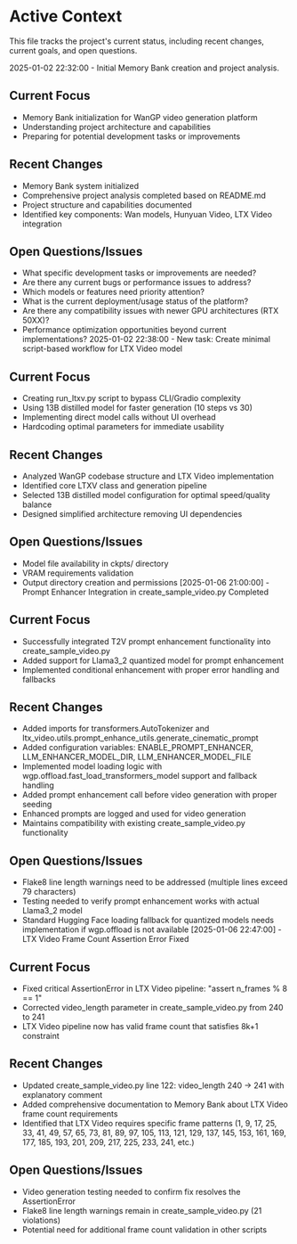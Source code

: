 # Active Context

This file tracks the project's current status, including recent changes, current goals, and open questions.

2025-01-02 22:32:00 - Initial Memory Bank creation and project analysis.

## Current Focus

- Memory Bank initialization for WanGP video generation platform
- Understanding project architecture and capabilities
- Preparing for potential development tasks or improvements

## Recent Changes

- Memory Bank system initialized
- Comprehensive project analysis completed based on README.md
- Project structure and capabilities documented
- Identified key components: Wan models, Hunyuan Video, LTX Video integration

## Open Questions/Issues

- What specific development tasks or improvements are needed?
- Are there any current bugs or performance issues to address?
- Which models or features need priority attention?
- What is the current deployment/usage status of the platform?
- Are there any compatibility issues with newer GPU architectures (RTX 50XX)?
- Performance optimization opportunities beyond current implementations?
2025-01-02 22:38:00 - New task: Create minimal script-based workflow for LTX Video model

## Current Focus

- Creating run_ltxv.py script to bypass CLI/Gradio complexity
- Using 13B distilled model for faster generation (10 steps vs 30)
- Implementing direct model calls without UI overhead
- Hardcoding optimal parameters for immediate usability

## Recent Changes

- Analyzed WanGP codebase structure and LTX Video implementation
- Identified core LTXV class and generation pipeline
- Selected 13B distilled model configuration for optimal speed/quality balance
- Designed simplified architecture removing UI dependencies

## Open Questions/Issues

- Model file availability in ckpts/ directory
- VRAM requirements validation
- Output directory creation and permissions
[2025-01-06 21:00:00] - Prompt Enhancer Integration in create_sample_video.py Completed

## Current Focus

- Successfully integrated T2V prompt enhancement functionality into create_sample_video.py
- Added support for Llama3_2 quantized model for prompt enhancement
- Implemented conditional enhancement with proper error handling and fallbacks

## Recent Changes

- Added imports for transformers.AutoTokenizer and ltx_video.utils.prompt_enhance_utils.generate_cinematic_prompt
- Added configuration variables: ENABLE_PROMPT_ENHANCER, LLM_ENHANCER_MODEL_DIR, LLM_ENHANCER_MODEL_FILE
- Implemented model loading logic with wgp.offload.fast_load_transformers_model support and fallback handling
- Added prompt enhancement call before video generation with proper seeding
- Enhanced prompts are logged and used for video generation
- Maintains compatibility with existing create_sample_video.py functionality

## Open Questions/Issues

- Flake8 line length warnings need to be addressed (multiple lines exceed 79 characters)
- Testing needed to verify prompt enhancement works with actual Llama3_2 model
- Standard Hugging Face loading fallback for quantized models needs implementation if wgp.offload is not available
[2025-01-06 22:47:00] - LTX Video Frame Count Assertion Error Fixed

## Current Focus

- Fixed critical AssertionError in LTX Video pipeline: "assert n_frames % 8 == 1"
- Corrected video_length parameter in create_sample_video.py from 240 to 241
- LTX Video pipeline now has valid frame count that satisfies 8k+1 constraint

## Recent Changes

- Updated create_sample_video.py line 122: video_length 240 → 241 with explanatory comment
- Added comprehensive documentation to Memory Bank about LTX Video frame count requirements
- Identified that LTX Video requires specific frame patterns (1, 9, 17, 25, 33, 41, 49, 57, 65, 73, 81, 89, 97, 105, 113, 121, 129, 137, 145, 153, 161, 169, 177, 185, 193, 201, 209, 217, 225, 233, 241, etc.)

## Open Questions/Issues

- Video generation testing needed to confirm fix resolves the AssertionError
- Flake8 line length warnings remain in create_sample_video.py (21 violations)
- Potential need for additional frame count validation in other scripts